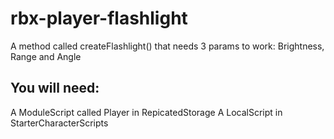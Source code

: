 # rbx-player-flashlight
A method called createFlashlight() that needs 3 params to work: Brightness, Range and Angle

## You will need:
A ModuleScript called Player in RepicatedStorage
A LocalScript in StarterCharacterScripts
